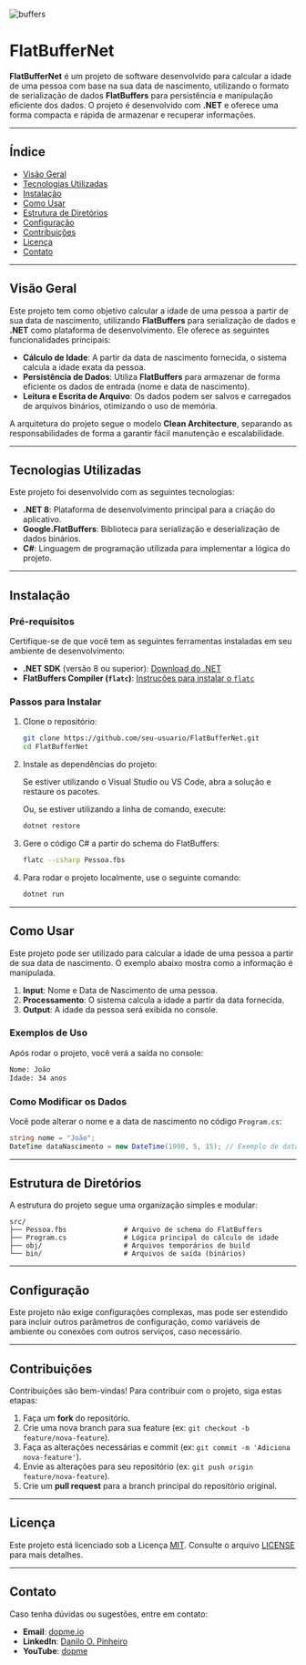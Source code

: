 ![buffers](https://github.com/user-attachments/assets/ea988313-efd9-4df1-8155-e3d3644edb51)

# FlatBufferNet

**FlatBufferNet** é um projeto de software desenvolvido para calcular a idade de uma pessoa com base na sua data de nascimento, utilizando o formato de serialização de dados **FlatBuffers** para persistência e manipulação eficiente dos dados. O projeto é desenvolvido com **.NET** e oferece uma forma compacta e rápida de armazenar e recuperar informações.

---

## Índice

- [Visão Geral](#visão-geral)
- [Tecnologias Utilizadas](#tecnologias-utilizadas)
- [Instalação](#instalação)
- [Como Usar](#como-usar)
- [Estrutura de Diretórios](#estrutura-de-diretórios)
- [Configuração](#configuração)
- [Contribuições](#contribuições)
- [Licença](#licença)
- [Contato](#contato)

---

## Visão Geral

Este projeto tem como objetivo calcular a idade de uma pessoa a partir de sua data de nascimento, utilizando **FlatBuffers** para serialização de dados e **.NET** como plataforma de desenvolvimento. Ele oferece as seguintes funcionalidades principais:

- **Cálculo de Idade**: A partir da data de nascimento fornecida, o sistema calcula a idade exata da pessoa.
- **Persistência de Dados**: Utiliza **FlatBuffers** para armazenar de forma eficiente os dados de entrada (nome e data de nascimento).
- **Leitura e Escrita de Arquivo**: Os dados podem ser salvos e carregados de arquivos binários, otimizando o uso de memória.

A arquitetura do projeto segue o modelo **Clean Architecture**, separando as responsabilidades de forma a garantir fácil manutenção e escalabilidade.

---

## Tecnologias Utilizadas

Este projeto foi desenvolvido com as seguintes tecnologias:

- **.NET 8**: Plataforma de desenvolvimento principal para a criação do aplicativo.
- **Google.FlatBuffers**: Biblioteca para serialização e deserialização de dados binários.
- **C#**: Linguagem de programação utilizada para implementar a lógica do projeto.

---

## Instalação

### Pré-requisitos

Certifique-se de que você tem as seguintes ferramentas instaladas em seu ambiente de desenvolvimento:

- **.NET SDK** (versão 8 ou superior): [Download do .NET](https://dotnet.microsoft.com/download)
- **FlatBuffers Compiler (`flatc`)**: [Instruções para instalar o `flatc`](https://google.github.io/flatbuffers/)

### Passos para Instalar

1. Clone o repositório:

   ```bash
   git clone https://github.com/seu-usuario/FlatBufferNet.git
   cd FlatBufferNet
   ```

2. Instale as dependências do projeto:

   Se estiver utilizando o Visual Studio ou VS Code, abra a solução e restaure os pacotes.

   Ou, se estiver utilizando a linha de comando, execute:

   ```bash
   dotnet restore
   ```

3. Gere o código C# a partir do schema do FlatBuffers:

   ```bash
   flatc --csharp Pessoa.fbs
   ```

4. Para rodar o projeto localmente, use o seguinte comando:

   ```bash
   dotnet run
   ```

---

## Como Usar

Este projeto pode ser utilizado para calcular a idade de uma pessoa a partir de sua data de nascimento. O exemplo abaixo mostra como a informação é manipulada.

1. **Input**: Nome e Data de Nascimento de uma pessoa.
2. **Processamento**: O sistema calcula a idade a partir da data fornecida.
3. **Output**: A idade da pessoa será exibida no console.

### Exemplos de Uso

Após rodar o projeto, você verá a saída no console:

```bash
Nome: João
Idade: 34 anos
```

### Como Modificar os Dados

Você pode alterar o nome e a data de nascimento no código `Program.cs`:

```csharp
string nome = "João";
DateTime dataNascimento = new DateTime(1990, 5, 15); // Exemplo de data de nascimento
```

---

## Estrutura de Diretórios

A estrutura do projeto segue uma organização simples e modular:

```
src/
├── Pessoa.fbs              # Arquivo de schema do FlatBuffers
├── Program.cs              # Lógica principal do cálculo de idade
├── obj/                    # Arquivos temporários de build
└── bin/                    # Arquivos de saída (binários)
```

---

## Configuração

Este projeto não exige configurações complexas, mas pode ser estendido para incluir outros parâmetros de configuração, como variáveis de ambiente ou conexões com outros serviços, caso necessário.

---

## Contribuições

Contribuições são bem-vindas! Para contribuir com o projeto, siga estas etapas:

1. Faça um **fork** do repositório.
2. Crie uma nova branch para sua feature (ex: `git checkout -b feature/nova-feature`).
3. Faça as alterações necessárias e commit (ex: `git commit -m 'Adiciona nova-feature'`).
4. Envie as alterações para seu repositório (ex: `git push origin feature/nova-feature`).
5. Crie um **pull request** para a branch principal do repositório original.

---

## Licença

Este projeto está licenciado sob a Licença [MIT](LICENSE). Consulte o arquivo [LICENSE](LICENSE) para mais detalhes.

---

## Contato

Caso tenha dúvidas ou sugestões, entre em contato:

- **Email**: [dopme.io](mailto:daniloopinheiro@dopme.io)
- **LinkedIn**: [Danilo O. Pinheiro](https://www.linkedin.com/in/daniloopinheiro/)
- **YouTube**: [dopme](https://www.youtube.com/@dopme-io)
